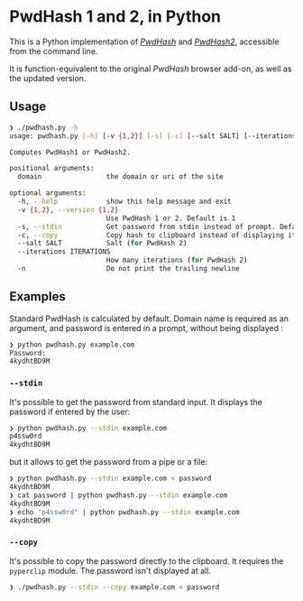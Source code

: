 # PwdHash 1 and 2, in Python

This is a Python implementation of [*PwdHash*](http://pwdhash.com/) and [*PwdHash2*](https://gwuk.github.io/PwdHash2/), accessible from the command line.

It is function-equivalent to the original *PwdHash* browser add-on, as well as the updated version.

## Usage

```bash
❯ ./pwdhash.py -h
usage: pwdhash.py [-h] [-v {1,2}] [-s] [-c] [--salt SALT] [--iterations ITERATIONS] [-n] domain

Computes PwdHash1 or PwdHash2.

positional arguments:
  domain                the domain or uri of the site

optional arguments:
  -h, --help            show this help message and exit
  -v {1,2}, --version {1,2}
                        Use PwdHash 1 or 2. Default is 1
  -s, --stdin           Get password from stdin instead of prompt. Default is prompt
  -c, --copy            Copy hash to clipboard instead of displaying it. Default is display
  --salt SALT           Salt (for PwdHash 2)
  --iterations ITERATIONS
                        How many iterations (for PwdHash 2)
  -n                    Do not print the trailing newline
```

## Examples

Standard PwdHash is calculated by default. Domain name is required as an argument, and password is entered in a prompt, without being displayed :

```bash
❯ python pwdhash.py example.com
Password: 
4kydhtBD9M
```

###  `--stdin`

It's possible to get the password from standard input. It displays the password if entered by the user:

```bash
❯ python pwdhash.py --stdin example.com
p4ssw0rd
4kydhtBD9M
```

but it allows to get the password from a pipe or a file:

```bash
❯ python pwdhash.py --stdin example.com < password
4kydhtBD9M
❯ cat password | python pwdhash.py --stdin example.com
4kydhtBD9M
❯ echo "p4ssw0rd" | python pwdhash.py --stdin example.com
4kydhtBD9M
```

###  `--copy`

It's possible to copy the password directly to the clipboard. It requires the `pyperclip` module. The password isn't displayed at all.

```bash
❯ ./pwdhash.py --stdin --copy example.com < password
```